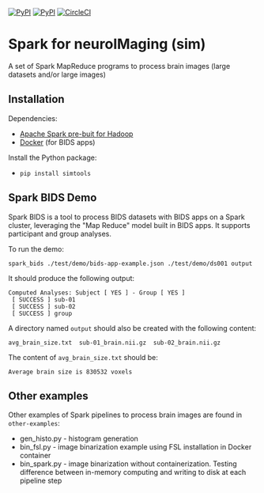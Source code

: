 [![PyPI](https://img.shields.io/pypi/v/sim.svg)](https://pypi.python.org/pypi/sim)
[![PyPI](https://img.shields.io/pypi/pyversions/sim.svg)](https://pypi.python.org/pypi/sim)
[![CircleCI](https://circleci.com/gh/big-data-lab-team/sim/tree/master.svg?style=svg)](https://circleci.com/gh/big-data-lab-team/sim/tree/master)

# Spark for neuroIMaging (sim)

A set of Spark MapReduce programs to process brain images (large datasets and/or large images)

## Installation

Dependencies:
* [Apache Spark pre-buit for Hadoop](http://spark.apache.org/downloads.html)
* [Docker](http://www.docker.com) (for BIDS apps)

Install the Python package:
* `pip install simtools`

## Spark BIDS Demo

Spark BIDS is a tool to process BIDS datasets with BIDS apps on a
Spark cluster, leveraging the "Map Reduce" model built in BIDS
apps. It supports participant and group analyses.

To run the demo:
```
spark_bids ./test/demo/bids-app-example.json ./test/demo/ds001 output
```

It should produce the following output:
```
Computed Analyses: Subject [ YES ] - Group [ YES ]
 [ SUCCESS ] sub-01
 [ SUCCESS ] sub-02
 [ SUCCESS ] group
```

A directory named `output` should also be created with the following content:
```
avg_brain_size.txt  sub-01_brain.nii.gz  sub-02_brain.nii.gz
```

The content of `avg_brain_size.txt` should be:
```
Average brain size is 830532 voxels
```

## Other examples

Other examples of Spark pipelines to process brain images are found in `other-examples`:
   - gen_histo.py  - histogram generation
   - bin_fsl.py - image binarization example using FSL installation in Docker container
   - bin_spark.py - image binarization without containerization. Testing difference between in-memory computing and writing to disk at each pipeline step  

